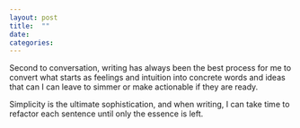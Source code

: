 ```yaml
---
layout: post
title:  ""
date:   
categories:
---
```


Second to conversation, writing has always been the best process for me to convert what starts as feelings and intuition into concrete words and ideas that can I can leave to simmer or make actionable if they are ready.

Simplicity is the ultimate sophistication, and when writing, I can take time to refactor each sentence until only the essence is left.